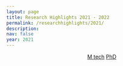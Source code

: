 ```yaml
---
layout: page
title: Research Highlights 2021 - 2022
permalink: /researchhighlights/2021/
description: 
nav: false
year: 2021
---
```




<div style="text-align:center;">
  <a href="/researchhighlights/2021/mtech" class="btn btn-primary btn-lg active" role="button" aria-pressed="true">M tech</a>
  <a href="/researchhighlights/2021/phd" class="btn btn-primary btn-lg active" role="button" aria-pressed="true">PhD</a>
</div>